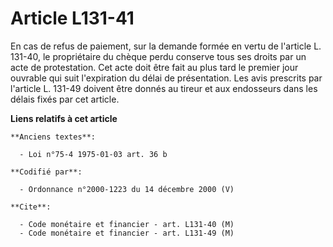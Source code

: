 # Article L131-41

En cas de refus de paiement, sur la demande formée en vertu de l'article L. 131-40, le propriétaire du chèque perdu conserve
tous ses droits par un acte de protestation. Cet acte doit être fait au plus tard le premier jour ouvrable qui suit
l'expiration du délai de présentation. Les avis prescrits par l'article L. 131-49 doivent être donnés au tireur et aux
endosseurs dans les délais fixés par cet article.

**Liens relatifs à cet article**

	**Anciens textes**:

	  - Loi n°75-4 1975-01-03 art. 36 b

	**Codifié par**:

	  - Ordonnance n°2000-1223 du 14 décembre 2000 (V)

	**Cite**:

	  - Code monétaire et financier - art. L131-40 (M)
	  - Code monétaire et financier - art. L131-49 (M)
